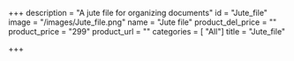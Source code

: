 +++
description = "A jute file for organizing documents"
id = "Jute_file"
image = "/images/Jute_file.png"
name = "Jute file"
product_del_price = ""
product_price = "299"
product_url = ""
categories = [ "All"]
title = "Jute_file"

+++
